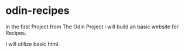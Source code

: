 # odin-recipes

In the first Project from The Odin Project i will build an basic website for Recipes.

I will utilize basic html.